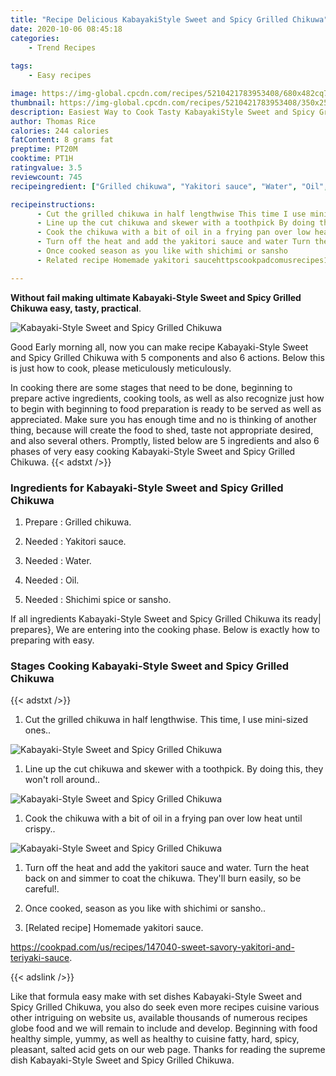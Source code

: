 ```yaml
---
title: "Recipe Delicious KabayakiStyle Sweet and Spicy Grilled Chikuwa"
date: 2020-10-06 08:45:18
categories:
    - Trend Recipes
    
tags:
    - Easy recipes

image: https://img-global.cpcdn.com/recipes/5210421783953408/680x482cq70/kabayaki-style-sweet-and-spicy-grilled-chikuwa-recipe-main-photo.jpg
thumbnail: https://img-global.cpcdn.com/recipes/5210421783953408/350x250cq70/kabayaki-style-sweet-and-spicy-grilled-chikuwa-recipe-main-photo.jpg
description: Easiest Way to Cook Tasty KabayakiStyle Sweet and Spicy Grilled Chikuwa with 5 ingredients and 6 stages of easy cooking.
author: Thomas Rice
calories: 244 calories
fatContent: 8 grams fat
preptime: PT20M
cooktime: PT1H
ratingvalue: 3.5
reviewcount: 745
recipeingredient: ["Grilled chikuwa", "Yakitori sauce", "Water", "Oil", "Shichimi spice or sansho"]

recipeinstructions: 
      - Cut the grilled chikuwa in half lengthwise This time I use minisized ones 
      - Line up the cut chikuwa and skewer with a toothpick By doing this they wont roll around 
      - Cook the chikuwa with a bit of oil in a frying pan over low heat until crispy 
      - Turn off the heat and add the yakitori sauce and water Turn the heat back on and simmer to coat the chikuwa Theyll burn easily so be careful 
      - Once cooked season as you like with shichimi or sansho 
      - Related recipe Homemade yakitori saucehttpscookpadcomusrecipes147040sweetsavoryyakitoriandteriyakisauce

---
```




**Without fail making ultimate Kabayaki-Style Sweet and Spicy Grilled Chikuwa easy, tasty, practical**. 


![Kabayaki-Style Sweet and Spicy Grilled Chikuwa](https://img-global.cpcdn.com/recipes/5210421783953408/680x482cq70/kabayaki-style-sweet-and-spicy-grilled-chikuwa-recipe-main-photo.jpg "Kabayaki-Style Sweet and Spicy Grilled Chikuwa")




Good Early morning all, now you can make recipe Kabayaki-Style Sweet and Spicy Grilled Chikuwa with 5 components and also 6 actions. Below this is just how to cook, please meticulously meticulously.

In cooking there are some stages that need to be done, beginning to prepare active ingredients, cooking tools, as well as also recognize just how to begin with beginning to food preparation is ready to be served as well as appreciated. Make sure you has enough time and no is thinking of another thing, because will create the food to shed, taste not appropriate desired, and also several others. Promptly, listed below are 5 ingredients and also 6 phases of very easy cooking Kabayaki-Style Sweet and Spicy Grilled Chikuwa.
{{< adstxt />}}

### Ingredients for Kabayaki-Style Sweet and Spicy Grilled Chikuwa


1. Prepare  : Grilled chikuwa.

1. Needed  : Yakitori sauce.

1. Needed  : Water.

1. Needed  : Oil.

1. Needed  : Shichimi spice or sansho.



If all ingredients Kabayaki-Style Sweet and Spicy Grilled Chikuwa its ready| prepares}, We are entering into the cooking phase. Below is exactly how to preparing with easy.

### Stages Cooking Kabayaki-Style Sweet and Spicy Grilled Chikuwa

{{< adstxt />}}


1. Cut the grilled chikuwa in half lengthwise. This time, I use mini-sized ones..



![Kabayaki-Style Sweet and Spicy Grilled Chikuwa](https://img-global.cpcdn.com/steps/4984760658034688/160x128cq70/kabayaki-style-sweet-and-spicy-grilled-chikuwa-recipe-step-1-photo.jpg" "Kabayaki-Style Sweet and Spicy Grilled Chikuwa")



1. Line up the cut chikuwa and skewer with a toothpick. By doing this, they won&#39;t roll around..



![Kabayaki-Style Sweet and Spicy Grilled Chikuwa](https://img-global.cpcdn.com/steps/5559218795970560/160x128cq70/kabayaki-style-sweet-and-spicy-grilled-chikuwa-recipe-step-2-photo.jpg" "Kabayaki-Style Sweet and Spicy Grilled Chikuwa")



1. Cook the chikuwa with a bit of oil in a frying pan over low heat until crispy..



![Kabayaki-Style Sweet and Spicy Grilled Chikuwa](https://img-global.cpcdn.com/steps/6518141682188288/160x128cq70/kabayaki-style-sweet-and-spicy-grilled-chikuwa-recipe-step-3-photo.jpg" "Kabayaki-Style Sweet and Spicy Grilled Chikuwa")



1. Turn off the heat and add the yakitori sauce and water. Turn the heat back on and simmer to coat the chikuwa. They&#39;ll burn easily, so be careful!.



1. Once cooked, season as you like with shichimi or sansho..



1. [Related recipe] Homemade yakitori sauce.

https://cookpad.com/us/recipes/147040-sweet-savory-yakitori-and-teriyaki-sauce.





{{< adslink />}}

Like that formula easy make with set dishes Kabayaki-Style Sweet and Spicy Grilled Chikuwa, you also do seek even more recipes cuisine various other intriguing on website us, available thousands of numerous recipes globe food and we will remain to include and develop. Beginning with food healthy simple, yummy, as well as healthy to cuisine fatty, hard, spicy, pleasant, salted acid gets on our web page. Thanks for reading the supreme dish Kabayaki-Style Sweet and Spicy Grilled Chikuwa.
